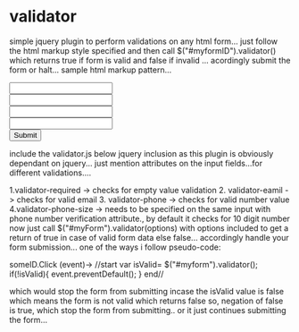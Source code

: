 # validator

simple jquery plugin to perform validations on any html form...
just follow the html markup style specified and then call $("#myformID").validator() which returns true if form is valid and false if invalid ... acordingly submit the form or halt...
sample html markup pattern...

<form id= "myForm" action="/temp.html" style="width:100px;" >
	<input type="text" validator-email validator-required   />
	<span class="validator-error"></span>
	<input type="text" validator-required validator-phone validator-phone-size="12" />
	<span class="validator-error"></span>
	<input type="text" validator-required />
	<span class="validator-error"></span>
	<input type="text" validator-required />
	<span class="validator-error"></span>
	<input type="submit" id="someID" />
</form>

include the validator.js below jquery inclusion as this plugin is obviously dependant on jquery... just mention attributes on the input fields...for different validations....

1.validator-required -> checks for empty value validation
2. validator-eamil -> checks for valid email
3. validator-phone -> checks for valid number value
4.validator-phone-size -> needs to be specified on the same input with phone number verification attribute., by default it checks for 10 digit number
 now just call $("#myForm").validator(options) with options included to get a return of true in case of valid form data else false...
 accordingly handle your form submission... one of the ways i follow
 pseudo-code:
  
someID.Click (event)->
 //start
  var isValid= $("#myform").validator();
  if(!isValid){
  	event.preventDefault();
  }
  end//

which would stop the form from submitting incase the isValid value is false which means the form is not valid which returns false so, negation of false is true, which stop the form from submitting.. or it just continues submitting the form...